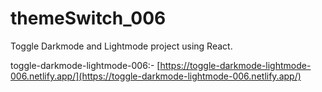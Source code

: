 # themeSwitch_006
Toggle Darkmode and Lightmode project using React. 

toggle-darkmode-lightmode-006:- [https://toggle-darkmode-lightmode-006.netlify.app/](https://toggle-darkmode-lightmode-006.netlify.app/)
